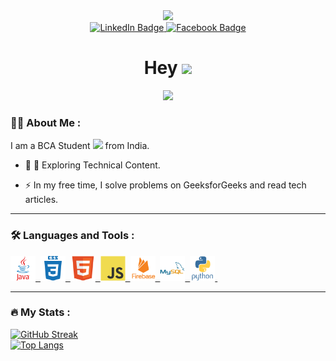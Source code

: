 <div id="header" align="center">
  <a href="#">
    <img src="https://media.giphy.com/media/WSBeyxvC1jH496xQGA/giphy.gif" width="100"/>
   </a>
</div>
<div id="badges" align="center">
  <a href="https://www.linkedin.com/in/dibyataru-chakraborty-312056184/">
    <img src="https://img.shields.io/badge/LinkedIn-blue?style=for-the-badge&logo=linkedin&logoColor=white" alt="LinkedIn Badge"/>
  <a href="#">
    <img src="https://img.shields.io/badge/Facebook-blue?style=for-the-badge&logo=facebook&logoColor=white" alt="Facebook Badge"/>
  </a>
  <h1>
    Hey
    <a href="#">
      <img src="https://media.giphy.com/media/hvRJCLFzcasrR4ia7z/giphy.gif" width="30px"/>
    </a>
  </h1>
<a href="#">
  <img src="https://media.giphy.com/media/jdPMeyv9rn0hZHh8n9/giphy.gif" width="250"/>
</a>
</div>

### :man_technologist: About Me :
I am a BCA Student <a href="#"><img src="https://media.giphy.com/media/WUlplcMpOCEmTGBtBW/giphy.gif" width="30"></a> from India.

- :telescope: :seedling: Exploring Technical Content.

- :zap: In my free time, I solve problems on GeeksforGeeks and read tech articles.

---

### :hammer_and_wrench: Languages and Tools :

<div>
  <a href="#">
    <img src="https://github.com/devicons/devicon/blob/master/icons/java/java-original-wordmark.svg" title="Java" alt="Java" width="40" height="40"/>&nbsp;
    <img src="https://github.com/devicons/devicon/blob/master/icons/css3/css3-plain-wordmark.svg"  title="CSS3" alt="CSS" width="40" height="40"/>&nbsp;
    <img src="https://github.com/devicons/devicon/blob/master/icons/html5/html5-original.svg" title="HTML5" alt="HTML" width="40" height="40"/>&nbsp;
    <img src="https://github.com/devicons/devicon/blob/master/icons/javascript/javascript-original.svg" title="JavaScript" alt="JavaScript" width="40" height="40"/>&nbsp;
    <img src="https://github.com/devicons/devicon/blob/master/icons/firebase/firebase-plain-wordmark.svg" title="Firebase" alt="Firebase" width="40" height="40"/>&nbsp;
    <img src="https://github.com/devicons/devicon/blob/master/icons/mysql/mysql-original-wordmark.svg" title="MySQL"  alt="MySQL" width="40" height="40"/>&nbsp;
    <img src="https://github.com/devicons/devicon/blob/master/icons/python/python-original-wordmark.svg" title="Python"  alt="Python" width="40" height="40"/>&nbsp;
  </a>
</div>

---

### :fire: My Stats :
[![GitHub Streak](https://github-readme-streak-stats.herokuapp.com?user=Dib2001&theme=dark&hide_border=true)](https://git.io/streak-stats)</br>
[![Top Langs](https://github-readme-stats.vercel.app/api/top-langs/?username=Dib2001&layout=compact&theme=vision-friendly-dark)](https://github.com/anuraghazra/github-readme-stats)
